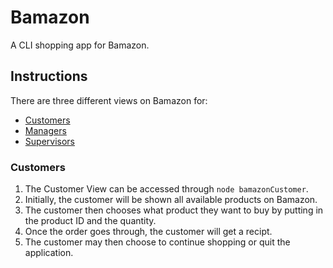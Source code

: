 # Bamazon

A CLI shopping app for Bamazon.

## Instructions

There are three different views on Bamazon for:

- [Customers](#customers)
- [Managers](#managers)
- [Supervisors](#supervisors)

### Customers

1. The Customer View can be accessed through `node bamazonCustomer`.
2. Initially, the customer will be shown all available products on Bamazon.
3. The customer then chooses what product they want to buy by putting in the product ID and the quantity.
4. Once the order goes through, the customer will get a recipt.
5. The customer may then choose to continue shopping or quit the application.